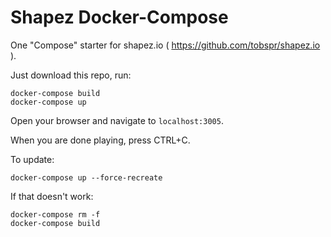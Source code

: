 # Shapez Docker-Compose

One "Compose" starter for shapez.io ( https://github.com/tobspr/shapez.io ).

Just download this repo, run:

```
docker-compose build
docker-compose up
```

Open your browser and navigate to `localhost:3005`.


When you are done playing, press CTRL+C.

To update:

```
docker-compose up --force-recreate
```

If that doesn't work:

```
docker-compose rm -f
docker-compose build
```

